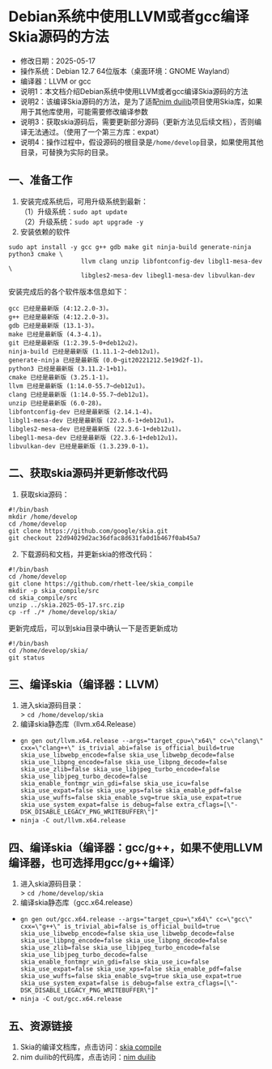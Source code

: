 # Debian系统中使用LLVM或者gcc编译Skia源码的方法 - 修改日期：2025-05-17 - 操作系统：Debian 12.7 64位版本（桌面环境：GNOME Wayland） - 编译器：LLVM or gcc - 说明1：本文档介绍Debian系统中使用LLVM或者gcc编译Skia源码的方法 - 说明2：该编译Skia源码的方法，是为了适配[nim duilib](https://github.com/rhett-lee/nim_duilib)项目使用Skia库，如果用于其他库使用，可能需要修改编译参数 - 说明3：获取skia源码后，需要更新部分源码（更新方法见后续文档），否则编译无法通过。（使用了一个第三方库：expat） - 说明4：操作过程中，假设源码的根目录是`/home/develop`目录，如果使用其他目录，可替换为实际的目录。## 一、准备工作1. 安装完成系统后，可用升级系统到最新：    （1）升级系统：`sudo apt update`    （2）升级系统：`sudo apt upgrade -y`  2. 安装依赖的软件```sudo apt install -y gcc g++ gdb make git ninja-build generate-ninja python3 cmake \                    llvm clang unzip libfontconfig-dev libgl1-mesa-dev \                    libgles2-mesa-dev libegl1-mesa-dev libvulkan-dev ```安装完成后的各个软件版本信息如下：```gcc 已经是最新版 (4:12.2.0-3)。g++ 已经是最新版 (4:12.2.0-3)。gdb 已经是最新版 (13.1-3)。make 已经是最新版 (4.3-4.1)。git 已经是最新版 (1:2.39.5-0+deb12u2)。ninja-build 已经是最新版 (1.11.1-2~deb12u1)。generate-ninja 已经是最新版 (0.0~git20221212.5e19d2f-1)。python3 已经是最新版 (3.11.2-1+b1)。cmake 已经是最新版 (3.25.1-1)。llvm 已经是最新版 (1:14.0-55.7~deb12u1)。clang 已经是最新版 (1:14.0-55.7~deb12u1)。unzip 已经是最新版 (6.0-28)。libfontconfig-dev 已经是最新版 (2.14.1-4)。libgl1-mesa-dev 已经是最新版 (22.3.6-1+deb12u1)。libgles2-mesa-dev 已经是最新版 (22.3.6-1+deb12u1)。libegl1-mesa-dev 已经是最新版 (22.3.6-1+deb12u1)。libvulkan-dev 已经是最新版 (1.3.239.0-1)。```## 二、获取skia源码并更新修改代码1. 获取skia源码：    ```#!/bin/bashmkdir /home/develop  cd /home/developgit clone https://github.com/google/skia.gitgit checkout 22d94029d2ac36dfac8d631fa0d1b467f0ab45a7```2. 下载源码和文档，并更新skia的修改代码：    ```#!/bin/bashcd /home/developgit clone https://github.com/rhett-lee/skia_compilemkdir -p skia_compile/srccd skia_compile/srcunzip ../skia.2025-05-17.src.zipcp -rf ./* /home/develop/skia/``` 更新完成后，可以到skia目录中确认一下是否更新成功```#!/bin/bashcd /home/develop/skia/git status``` ## 三、编译skia（编译器：LLVM）1. 进入skia源码目录：    \> `cd /home/develop/skia`2. 编译skia静态库（llvm.x64.Release） - `gn gen out/llvm.x64.release --args="target_cpu=\"x64\" cc=\"clang\" cxx=\"clang++\" is_trivial_abi=false is_official_build=true skia_use_libwebp_encode=false skia_use_libwebp_decode=false skia_use_libpng_encode=false skia_use_libpng_decode=false skia_use_zlib=false skia_use_libjpeg_turbo_encode=false skia_use_libjpeg_turbo_decode=false skia_enable_fontmgr_win_gdi=false skia_use_icu=false skia_use_expat=false skia_use_xps=false skia_enable_pdf=false skia_use_wuffs=false skia_enable_svg=true skia_use_expat=true skia_use_system_expat=false is_debug=false extra_cflags=[\"-DSK_DISABLE_LEGACY_PNG_WRITEBUFFER\"]"`     - `ninja -C out/llvm.x64.release` ## 四、编译skia（编译器：gcc/g++，如果不使用LLVM编译器，也可选择用gcc/g++编译）1. 进入skia源码目录：    \> `cd /home/develop/skia`2. 编译skia静态库（gcc.x64.release） - `gn gen out/gcc.x64.release --args="target_cpu=\"x64\" cc=\"gcc\" cxx=\"g++\" is_trivial_abi=false is_official_build=true skia_use_libwebp_encode=false skia_use_libwebp_decode=false skia_use_libpng_encode=false skia_use_libpng_decode=false skia_use_zlib=false skia_use_libjpeg_turbo_encode=false skia_use_libjpeg_turbo_decode=false skia_enable_fontmgr_win_gdi=false skia_use_icu=false skia_use_expat=false skia_use_xps=false skia_enable_pdf=false skia_use_wuffs=false skia_enable_svg=true skia_use_expat=true skia_use_system_expat=false is_debug=false extra_cflags=[\"-DSK_DISABLE_LEGACY_PNG_WRITEBUFFER\"]"`     - `ninja -C out/gcc.x64.release`## 五、资源链接1. Skia的编译文档库，点击访问：[skia compile](https://github.com/rhett-lee/skia_compile) 2. nim duilib的代码库，点击访问：[nim duilib](https://github.com/rhett-lee/nim_duilib) 